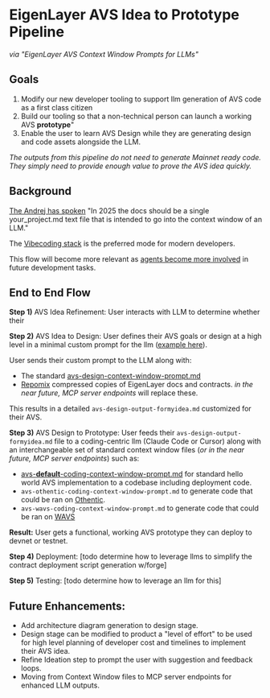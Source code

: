 

# EigenLayer AVS Idea to Prototype Pipeline
*via "EigenLayer AVS Context Window Prompts for LLMs"*

## Goals

1) Modify our new developer tooling to support llm generation of AVS code as a first class citizen   
2) Build our tooling so that a non-technical person can launch a working AVS **prototype**"
3) Enable the user to learn AVS Design while they are generating design and code assets alongside the LLM.

*The outputs from this pipeline do not need to generate Mainnet ready code. They simply need to provide enough value to prove the AVS idea quickly.*

## Background
  
[The Andrej has spoken](https://x.com/karpathy/status/1899876370492383450)  "In 2025 the docs should be a single your_project.md text file that is intended to go into the context window of an LLM."

The [Vibecoding stack](https://x.com/DennisonBertram/status/1899641887922725223) is the preferred mode for modern developers.
  
This flow will become more relevant as [agents become more involved](https://x.com/weswfloyd/status/1899814487038853453) in future development tasks.  



## End to End Flow

**Step 1)** AVS Idea Refinement:
User interacts with LLM to determine whether their 

**Step 2)** AVS Idea to Design: 
User defines their AVS goals or design at a high level in a minimal custom prompt for the llm ([example here](examples/avs-design-prompt-figs.md)).

User sends their custom prompt to the LLM along with:
- The standard [avs-design-context-window-prompt.md](design/avs-design-context-window-prompt.md)
- [Repomix](https://repomix.com/) compressed copies of EigenLayer docs and contracts. _in the near future, MCP server endpoints_ will replace these.   

This results in a detailed `avs-design-output-formyidea.md` customized for their AVS.


**Step 3)** AVS Design to Prototype:
User feeds their `avs-design-output-formyidea.md` file to a coding-centric llm (Claude Code or Cursor) along with an interchangeable set of standard context window files (_or in the near future, MCP server endpoints_) such as:
- [avs-**default**-coding-context-window-prompt.md](prototyping/avs-coding-context-window-prompt.md) for standard hello world AVS implementation to a codebase including deployment code.
- `avs-othentic-coding-context-window-prompt.md` to generate code that could be ran on [Othentic](https://docs.othentic.xyz/main).
- `avs-wavs-coding-context-window-prompt.md` to generate code that could be ran on [WAVS](https://www.wavs.xyz/)

**Result:** User gets a functional, working AVS prototype they can deploy to devnet or testnet.

**Step 4)** Deployment:
[todo determine how to leverage llms to simplify the contract deployment script generation w/forge]

**Step 5)** Testing:
[todo determine how to leverage an llm for this]


## Future Enhancements:
- Add architecture diagram generation to design stage.
- Design stage can be modified to product a "level of effort" to be used for high level planning of developer cost and timelines to implement their AVS idea.
- Refine Ideation step to prompt the user with suggestion and feedback loops.
- Moving from Context Window files to MCP server endpoints for enhanced LLM outputs.


